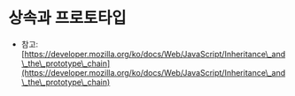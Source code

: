 # 상속과 프로토타입

* 참고: [https://developer.mozilla.org/ko/docs/Web/JavaScript/Inheritance\_and\_the\_prototype\_chain](https://developer.mozilla.org/ko/docs/Web/JavaScript/Inheritance\_and\_the\_prototype\_chain)
